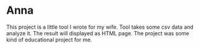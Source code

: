 # Anna

This project is a little tool I wrote for my wife. Tool takes some csv data and
analyze it. The result will displayed as HTML page. The project was some kind
of educational project for me.
